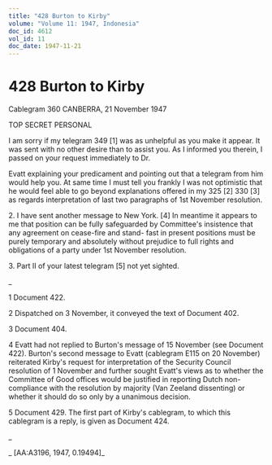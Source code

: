 ```yaml
---
title: "428 Burton to Kirby"
volume: "Volume 11: 1947, Indonesia"
doc_id: 4612
vol_id: 11
doc_date: 1947-11-21
---
```


# 428 Burton to Kirby

Cablegram 360 CANBERRA, 21 November 1947

TOP SECRET PERSONAL

I am sorry if my telegram 349 [1] was as unhelpful as you make it appear. It was sent with no other desire than to assist you. As I informed you therein, I passed on your request immediately to Dr.

Evatt explaining your predicament and pointing out that a telegram from him would help you. At same time I must tell you frankly I was not optimistic that he would feel able to go beyond explanations offered in my 325 [2] 330 [3] as regards interpretation of last two paragraphs of 1st November resolution.

2\. I have sent another message to New York. [4] In meantime it appears to me that position can be fully safeguarded by Committee's insistence that any agreement on cease-fire and stand- fast in present positions must be purely temporary and absolutely without prejudice to full rights and obligations of a party under 1st November resolution.

3\. Part II of your latest telegram [5] not yet sighted.

_

1 Document 422.

2 Dispatched on 3 November, it conveyed the text of Document 402.

3 Document 404.

4 Evatt had not replied to Burton's message of 15 November (see Document 422). Burton's second message to Evatt (cablegram E115 on 20 November) reiterated Kirby's request for interpretation of the Security Council resolution of 1 November and further sought Evatt's views as to whether the Committee of Good offices would be justified in reporting Dutch non-compliance with the resolution by majority (Van Zeeland dissenting) or whether it should do so only by a unanimous decision.

5 Document 429. The first part of Kirby's cablegram, to which this cablegram is a reply, is given as Document 424.

_

_ [AA:A3196, 1947, 0.19494]_

